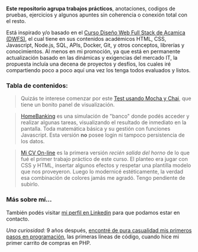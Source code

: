 **Este repositorio agrupa trabajos prácticos**, anotaciones, codigos de pruebas, ejercicios y algunos apuntes sin coherencia o conexión total con el resto.

Está inspirado y/o basado en el [Curso Diseño Web Full Stack de Acamica (DWFS)](https://www.acamica.com/desarrollo-web-full-stack), el cual tiene en sus contenidos académicos HTML, CSS, Javascript, Node.js, SQL, APIs, Docker, Git, y otros conceptos, librerías y conocimientos. Al menos en mi promoción, ya que está en permanente actualización basado en las dinámicas y exigencias del mercado IT, la propuesta incluía una decena de proyectos y desfíos, los cuales iré compartiendo poco a poco aquí una vez los tenga todos evaluados y listos.

### Tabla de contenidos:

> Quizás te interese comenzar por este [Test usando Mocha y Chai](https://alelazcano.github.io/dwfs-acamica/zona-de-pruebas/test-mocha-chai/testing-Mocha-Chai.html), que tiene un bonito panel de visualización.

> [HomeBanking](https://alelazcano.github.io/dwfs-acamica/homebanking/) es una simulación de "banco" donde podés acceder y realizar algunas tareas, visualizando el resultado de inmediato en la pantalla. Toda matemática básica y su gestión con funciones Javascript. Esta versión **no** posee login ni tampoco persistencia de los datos.

> [Mi CV On-line](https://alelazcano.github.io/dwfs-acamica/cv/) es la primera versión _recién salida del horno_ de lo que fué el primer trabajo práctico de este curso. El planteo era jugar con CSS y HTML, insertar algunos efectos y respetar una plantilla modelo que nos proveyeron. Luego lo modernicé estéticamente, la verdad esa combinación de colores jamás me agradó. Tengo pendiente de subirlo.

### Más sobre mí...

También podés visitar [mi perfil en Linkedin](https://linkedin.com/in/alejandrolazcano) para que podamos estar en contacto.

_Una curiosidad:_ 9 años después, [encontré de pura casualidad mis primeros pasos en programación](https://github.com/alelazcano/carrito-cursodephp), las primeras líneas de código, cuando hice mi primer carrito de compras en PHP.

